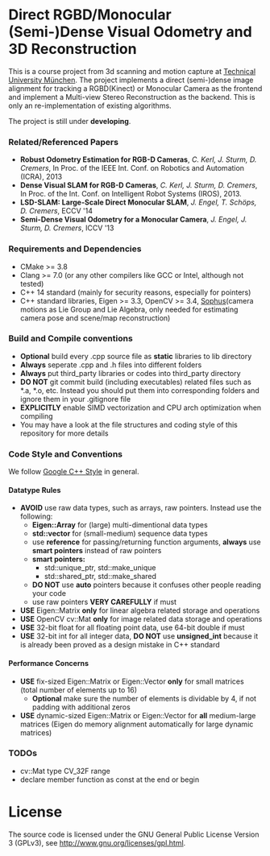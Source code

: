 # Direct RGBD/Monocular (Semi-)Dense Visual Odometry and 3D Reconstruction
This is a course project from 3d scanning and motion capture at [Technical University München](https://www.tum.de/en/).
The project implements a direct (semi-)dense image alignment for tracking a RGBD(Kinect) or Monocular Camera 
as the frontend and implement a Multi-view Stereo Reconstruction as the backend. This is only an re-implementation of
existing algorithms.

The project is still under **developing**.
 
### Related/Referenced Papers
* **Robust Odometry Estimation for RGB-D Cameras**, *C. Kerl, J. Sturm, D. Cremers*, In Proc. of the IEEE Int. Conf. on Robotics and Automation (ICRA), 2013
* **Dense Visual SLAM for RGB-D Cameras**, *C. Kerl, J. Sturm, D. Cremers*, In Proc. of the Int. Conf. on Intelligent Robot Systems (IROS), 2013.
* **LSD-SLAM: Large-Scale Direct Monocular SLAM**, *J. Engel, T. Schöps, D. Cremers*, ECCV '14
* **Semi-Dense Visual Odometry for a Monocular Camera**, *J. Engel, J. Sturm, D. Cremers*, ICCV '13

### Requirements and Dependencies

* CMake >= 3.8
* Clang >= 7.0 (or any other compilers like GCC or Intel, although not tested)
* C++ 14 standard (mainly for security reasons, especially for pointers)
* C++ standard libraries, Eigen >= 3.3, OpenCV >= 3.4, [Sophus](https://github.com/strasdat/Sophus)(camera motions as Lie Group and Lie Algebra, only needed for estimating camera pose and scene/map reconstruction)

### Build and Compile conventions

* **Optional** build every .cpp source file as **static** libraries to lib directory
* **Always** seperate .cpp and .h files into different folders
* **Always** put third_party libraries or codes into third_party directory
* **DO NOT** git commit build (including executables) related files such as *.a, *.o, etc. Instead you should put them into corresponding folders and ignore them in your .gitignore file
* **EXPLICITLY** enable SIMD vectorization and CPU arch optimization when compiling
* You may have a look at the file structures and coding style of this repository for more details

### Code Style and Conventions

We follow [Google C++ Style](https://google.github.io/styleguide/cppguide.html) in general.

#### Datatype Rules
* **AVOID** use raw data types, such as arrays, raw pointers. Instead use the following:
    * **Eigen::Array** for (large) multi-dimentional data types
    * **std::vector** for (small-medium) sequence data types
    * use **reference** for passing/returning function arguments, **always** use **smart pointers** instead of raw pointers
    * **smart pointers:**
        *  std::unique_ptr, std::make_unique
        *  std::shared_ptr, std::make_shared
    * **DO NOT** use **auto** pointers because it confuses other people reading your code
    * use raw pointers **VERY CAREFULLY** if must
* **USE** Eigen::Matrix **only** for linear algebra related storage and operations
* **USE** OpenCV cv::Mat **only** for image related data storage and operations
* **USE** 32-bit float for all floating point data, use 64-bit double if must
* **USE** 32-bit int for all integer data, **DO NOT** use **unsigned_int** because it is already been 
proved as a design mistake in C++ standard

#### Performance Concerns
* **USE** fix-sized Eigen::Matrix or Eigen::Vector **only** for small matrices (total number of elements up to 16)
    * **Optional** make sure the number of elements is dividable by 4, if not padding with additional zeros
* **USE** dynamic-sized Eigen::Matrix or Eigen::Vector for **all** medium-large matrices (Eigen do memory alignment automatically for large dynamic matrices)


### TODOs

* cv::Mat type CV_32F range
* declare member function as const at the end or begin


# License
The source code is licensed under the GNU General Public License Version 3 (GPLv3), see http://www.gnu.org/licenses/gpl.html.




